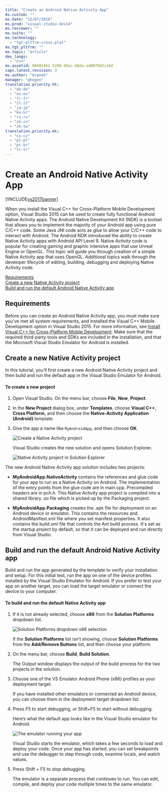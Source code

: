 ```yaml
---
title: "Create an Android Native Activity App"
ms.custom: ""
ms.date: "12/07/2016"
ms.prod: "visual-studio-dev14"
ms.reviewer: ""
ms.suite: ""
ms.technology: 
  - "tgt-pltfrm-cross-plat"
ms.tgt_pltfrm: ""
ms.topic: "article"
dev_langs: 
  - "C++"
ms.assetid: 884014b1-5208-45ec-b0da-ad0070d2c24d
caps.latest.revision: 3
ms.author: "brpeek"
manager: "ghogen"
translation.priority.ht: 
  - "de-de"
  - "es-es"
  - "fr-fr"
  - "it-it"
  - "ja-jp"
  - "ko-kr"
  - "ru-ru"
  - "zh-cn"
  - "zh-tw"
translation.priority.mt: 
  - "cs-cz"
  - "pl-pl"
  - "pt-br"
  - "tr-tr"
---
```

# Create an Android Native Activity App
[!INCLUDE[vs2017banner](../code-quality/includes/vs2017banner.md)]

When you install the Visual C++ for Cross-Platform Mobile Development option, Visual Studio 2015 can be used to create fully functional Android Native Activity apps. The Android Native Development Kit (NDK) is a toolset that allows you to implement the majority of your Android app using pure C/C++ code. Some Java JNI code acts as glue to allow your C/C++ code to interact with Android. The Android NDK introduced the ability to create Native Activity apps with Android API Level 9. Native Activity code is popular for creating gaming and graphic intensive apps that use Unreal Engine or OpenGL. This topic will guide you through creation of a simple Native Activity app that uses OpenGL. Additional topics walk through the developer lifecycle of editing, building, debugging and deploying Native Activity code.  
  
 [Requirements](#req)   
 [Create a new Native Activity project](#Create)   
 [Build and run the default Android Native Activity app](#BuildHello)  
  
##  <a name="req"></a> Requirements  
 Before you can create an Android Native Activity app, you must make sure you've met all system requirements, and installed the Visual C++ Mobile Development option in Visual Studio 2015. For more information, see [Install Visual C++ for Cross-Platform Mobile Development](../cross-platform/install-visual-c---for-cross-platform-mobile-development.md). Make sure that the required third-party tools and SDKs are included in the installation, and that the Microsoft Visual Studio Emulator for Android is installed.  
  
##  <a name="Create"></a> Create a new Native Activity project  
 In this tutorial, you’ll first create a new Android Native Activity project and then build and run the default app in the Visual Studio Emulator for Android.  
  
#### To create a new project  
  
1.  Open Visual Studio. On the menu bar, choose **File**, **New**, **Project**.  
  
2.  In the **New Project** dialog box, under **Templates**, choose **Visual C++**, **Cross Platform**, and then choose the **Native-Activity Application (Android)** template.  
  
3.  Give the app a name like `MyAndroidApp`, and then choose **OK**.  
  
     ![Create a Native Activity project](../cross-platform/media/cppmdd_newproject.PNG "CppMDD_NewProject")  
  
     Visual Studio creates the new solution and opens Solution Explorer.  
  
     ![Native Activity project in Solution Explorer](../cross-platform/media/cppmdd_rc_na_solutionexp.PNG "CPPMDD_RC_NA_SolutionExp")  
  
 The new Android Native Activity app solution includes two projects:  
  
-   **MyAndroidApp.NativeActivity** contains the references and glue code for your app to run as a Native Activity on Android. The implementation of the entry points from the glue code are in main.cpp. Precompiled headers are in pch.h. This Native Activity app project is compiled into a shared library .so file which is picked up by the Packaging project.  
  
-   **MyAndroidApp.Packaging** creates the .apk file for deployment on an Android device or emulator. This contains the resources and AndroidManifest.xml file where you set manifest properties. It also contains the build.xml file that controls the Ant build process. It's set as the startup project by default, so that it can be deployed and run directly from Visual Studio.  
  
##  <a name="BuildHello"></a> Build and run the default Android Native Activity app  
 Build and run the app generated by the template to verify your installation and setup. For this initial test, run the app on one of the device profiles installed by the Visual Studio Emulator for Android. If you prefer to test your app on another target, you can load the target emulator or connect the device to your computer.  
  
#### To build and run the default Native Activity app  
  
1.  If it is not already selected, choose **x86** from the **Solution Platforms** dropdown list.  
  
     ![Solution Platforms dropdown x86 selection](../cross-platform/media/cppmdd_rc_na_solution_x86.png "CPPMDD_RC_NA_Solution_x86")  
  
     If the **Solution Platforms** list isn’t showing, choose **Solution Platforms** from the **Add/Remove Buttons** list, and then choose your platform.  
  
2.  On the menu bar, choose **Build**, **Build Solution**.  
  
     The Output window displays the output of the build process for the two projects in the solution.  
  
3.  Choose one of the VS Emulator Android Phone (x86) profiles as your deployment target.  
  
     If you have installed other emulators or connected an Android device, you can choose them in the deployment target dropdown list.  
  
4.  Press F5 to start debugging, or Shift+F5 to start without debugging.  
  
     Here’s what the default app looks like in the Visual Studio emulator for Android.  
  
     ![The emulator running your app](../cross-platform/media/cppmdd_emulator_running_app.PNG "CppMDD_Emulator_Running_App")  
  
     Visual Studio starts the emulator, which takes a few seconds to load and deploy your code. Once your app has started, you can set breakpoints and use the debugger to step through code, examine locals, and watch values.  
  
5.  Press Shift + F5 to stop debugging.  
  
     The emulator is a separate process that continues to run. You can edit, compile, and deploy your code multiple times to the same emulator.